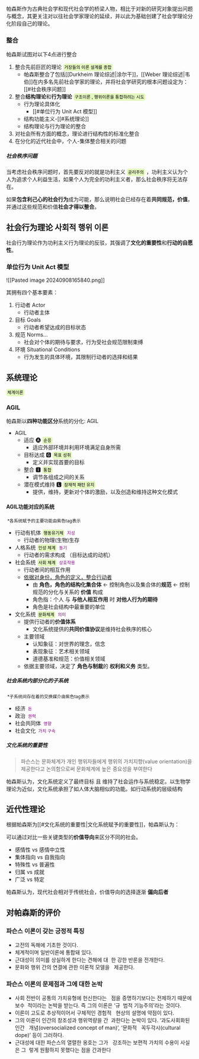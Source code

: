 ---
---
帕森斯作为古典社会学和现代社会学的桥梁人物，相比于对新的研究对象提出问题与概念，其更关注对以往社会学家理论的延续，并以此为基础创建了社会学理论分化阶段自己的理论。

### 整合

帕森斯试图对以下4点进行整合

1. 整合先前巨匠的理论 <small style="background-color:rgba(218, 247, 166, 0.7);padding:3px;border-radius:5px;color:black">거장들의 이론 설계를 종합</small>
	- 帕森斯整合了包括[[Durkheim 理论综述|涂尔干]]，[[Weber 理论综述|韦伯]]在内多名先前社会学家的理论，并将社会学研究的根本问题设定为：[[#社会秩序问题]]
2. 整合**结构理论**和**行为理论** <small style="background-color:rgba(218, 247, 166, 0.7);padding:3px;border-radius:5px;color:black">구조이론 , 행위이론을 통합하려는 시도</small> 
	- 行为理论具体化 
		- [[#单位行为 Unit Act 模型]]
	- 结构功能主义-[[#系统理论]]
	- 结构理论与行为理论的整合
3. 对社会所有方面的概念，理论进行结构性的标准化整合  
4. 在分化的近代社会中，个人-集体整合相关的问题

##### 社会秩序问题

当考虑社会秩序问题时，首先要反对的就是功利主义 <small style="background-color:rgba(218, 247, 166, 0.7);padding:3px;border-radius:5px;color:black">공리주의</small> ，功利主义认为个人为追求个人利益生活，如果个人为完全的功利主义者，那么社会秩序将无法存在。

如果**包含利己心的社会行为**成为可能，那么说明社会已经存在着**共同规范，价值**，并通过这些规范和价值**社会才得以整合**。


## 社会行为理论 사회적 행위 이론

社会行为理论作为功利主义行为理论的反驳，其强调了**文化的重要性**和**行动的自愿性**。

### 单位行为 Unit Act 模型 

![[Pasted image 20240908165840.png]]

其拥有四个基本要素：
1. 行动者 Actor
	- 行动者主体
2. 目标 Goals
	- 行动者希望达成的目标状态
3. 规范 Norms...
	- 社会对个体的期待与要求，行为受社会规范限制束缚
4. 环境 Situational Conditions
	- 行为发生的具体环境，其限制行动者的选择和结果

## 系统理论
<small style="background-color:rgba(218, 247, 166, 0.7);padding:3px;border-radius:5px;color:black">체계이론</small>
 
### AGIL

帕森斯以**四种功能区分**系统的分化: AGIL

- AGIL
    - 适应 🅐 <small style="background-color:rgba(218, 247, 166, 0.7);padding:3px;border-radius:5px;color:black">순응</small>
        - 适应外部环境并利用环境满足自身所需
    - 目标达成 🅶 <small style="background-color:rgba(218, 247, 166, 0.7);padding:3px;border-radius:5px;color:black">목표 성취</small>
        - 定义并实现首要的目标
    - 整合 🅸 <small style="background-color:rgba(218, 247, 166, 0.7);padding:3px;border-radius:5px;color:black">통합</small>
        - 调节各组成之间的关系
    - 潜在模式维持 🅻 <small style="background-color:rgba(218, 247, 166, 0.7);padding:3px;border-radius:5px;color:black">잠재적 패턴 유지</small>
        - 提供，维持，更新对个体的激励，以及创造和维持这种文化模式

#### AGIL功能对应的系统

<small style="padding:3px;border-radius:5px;">*各系统赋予的主要功能由紫色tag表示</small>

- 行动有机体 <small style="background-color:rgba(218, 247, 166, 0.7);padding:3px;border-radius:5px;color:black">행동유기체</small> <small style="padding:3px;border-radius:5px;color:purple">지성</small>
	- 行动者的物理(生物)生存
- 人格系统 <small style="background-color:rgba(218, 247, 166, 0.7);padding:3px;border-radius:5px;color:black">인성 체계</small> <small style="padding:3px;border-radius:5px;color:purple">동기</small>
	- 行动者的需求构成 （目标达成的动机）
- 社会系统 <small style="background-color:rgba(218, 247, 166, 0.7);padding:3px;border-radius:5px;color:black">사회 체계</small> <small style="padding:3px;border-radius:5px;color:purple">상호작용</small>
	- 行动者间的相互作用 
	- <u>依据对身份，角色的定义，整合行动者</u>
		- 由 **角色，角色的结构化集合体** <- 控制角色以及集合体的**规范** <- 控制规范的分化与关系的 **价值** 构成
		 - 角色指：个人 与 **与他人相互作用** 时 **对他人行为的期待**
		 - 角色是社会结构中最重要的单位
- 文化系统 <small style="background-color:rgba(218, 247, 166, 0.7);padding:3px;border-radius:5px;color:black">문화체계</small> <small style="padding:3px;border-radius:5px;color:purple">의미</small>
	- 提供行动者的**价值体系**
		- 文化系统提供的**共同价值协议**是维持社会秩序的核心
	- 主要领域
		- 认知象征：对世界的理念，信念
		- 表现象征：艺术相关领域
		- 道德基准和规范：价值相关领域
	- 依据主要领域，决定了 **角色与制裁**的 **权利和义务** 类型。

##### 社会系统内部分化的子系统

<small style="padding:3px;border-radius:5px;">*子系统间存在着的交换媒介由紫色tag表示</small>

- 经济 <small style="padding:3px;border-radius:5px;color:purple">돈</small>
- 政治 <small style="padding:3px;border-radius:5px;color:purple">권력</small>
- 社会共同体 <small style="padding:3px;border-radius:5px;color:purple">영향</small>
- 社会文化 <small style="padding:3px;border-radius:5px;color:purple">가치 구속</small>


##### 文化系统的重要性

> 파슨스는 문화체계가 개인 행위자들에게 행위의 가치지향(value orientation)을 제공한다고 논의함으로써 문화체계에 높은 중요성을 부여한다

帕森斯认为，文化系统定义了最终目标 且 维持了社会运作与系统稳定。以生物学理论为近似，文化系统承担了如人体大脑相似的功能。如行动系统的层级结构


## 近代性理论

根据帕森斯为[[#文化系统的重要性|文化系统赋予的重要性]]，帕森斯认为：

可以通过对比一些关键类型的**价值导向**来区分不同的社会。

- 感情性 vs 感情中立性
- 集体指向 vs 自我指向
- 特殊性 vs 普遍性
- 归属 vs 成就
- 广泛 vs 特定

帕森斯认为，现代社会相对于传统社会，价值导向的选择逐渐 **偏向后者**

## 对帕森斯的评价

### 파슨스 이론이 갖는 긍정적 특징

- 고전의 독해에 기초한 것이다.
- 체계적이며 일반이론에 통합돼 있다.
- 근대성이 의미를 상실하게 한다는 견해에 대  한 강한 반론을 전개한다.
- 문화와 행위 간의 연결에 관한 이론적 모델을   제공한다.
### 파슨스 이론의 문제점과 그에 대한 논박

- 사회 전반이 공통의 가치유형에 헌신한다는   점을 증명하기보다는 전제하기 때문에 보수  적이라는 논박을 받는다. 즉 그의 이론은 ‘규  범적 기능주의’라는 것이다.
- 이론이 고도로 추상적이어서 구체적인 경험적   현상의 설명에 약점이 있다.
- 그의 이론이 인간의 창조성과 행위역량을 간  과한다는 논박이 있다. ‘과도사회화된 인간   개념(oversocialized concept of man)’, ‘문화적   꼭두각시(cultural dope)’ 등이 그러하다.
- 근대성에 대한 파슨스의 열렬한 옹호는 그가   강조하는 보편적 가치의 수용이 사실은 그  렇게 원활하지 못했다는 점을 간과한다




